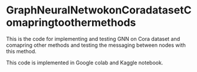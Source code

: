 # GraphNeuralNetwokonCoradatasetComapringtoothermethods
This is the code for implementing and testing GNN on Cora dataset and comapring other methods and testing the messaging between nodes with this method.

This code is implemented in Google colab and Kaggle notebook.
